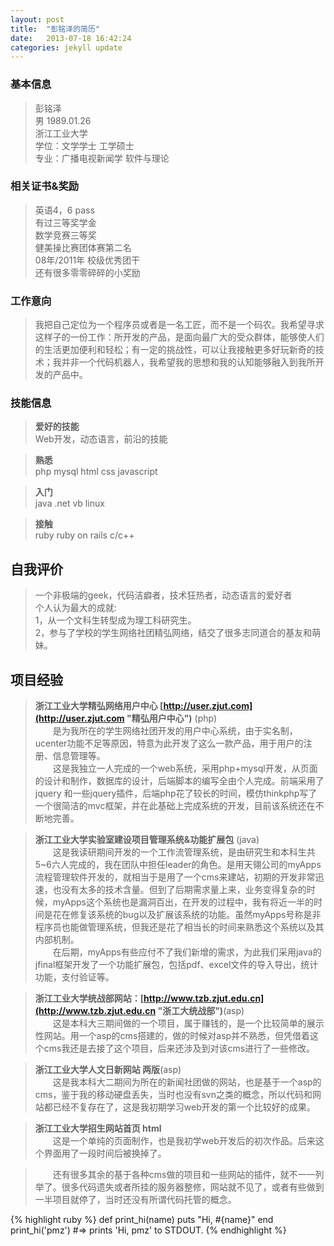 ```yaml
---
layout: post
title:  "彭铭泽的简历"
date:   2013-07-18 16:42:24
categories: jekyll update
---
```



### 基本信息  
>彭铭泽   
男 1989.01.26  
浙江工业大学  
学位：文学学士        工学硕士  
专业：广播电视新闻学  软件与理论  



### 相关证书&奖励  
>英语4，6 pass  
有过三等奖学金  
数学竞赛三等奖  
健美操比赛团体赛第二名  
08年/2011年 校级优秀团干  
还有很多零零碎碎的小奖励  

### 工作意向
>我把自己定位为一个程序员或者是一名工匠，而不是一个码农。我希望寻求这样子的一份工作：所开发的产品，是面向最广大的受众群体，能够使人们的生活更加便利和轻松；有一定的挑战性，可以让我接触更多好玩新奇的技术；我并非一个代码机器人，我希望我的思想和我的认知能够融入到我所开发的产品中。  


### 技能信息  

>**爱好的技能**  
Web开发，动态语言，前沿的技能

>**熟悉**  
php mysql html css javascript

>**入门**  
java .net vb linux

>**接触**  
ruby ruby on rails c/c++  

## 自我评价
>一个非极端的geek，代码洁癖者，技术狂热者，动态语言的爱好者  
个人认为最大的成就:  
1，从一个文科生转型成为理工科研究生。  
2，参与了学校的学生网络社团精弘网络，结交了很多志同道合的基友和萌妹。

## 项目经验

>**浙江工业大学精弘网络用户中心 [http://user.zjut.com](http://user.zjut.com "精弘用户中心")** (php)  
　　是为我所在的学生网络社团开发的用户中心系统，由于实名制，ucenter功能不足等原因，特意为此开发了这么一款产品，用于用户的注册、信息管理等。  
　　这是我独立一人完成的一个web系统，采用php+mysql开发，从页面的设计和制作，数据库的设计，后端脚本的编写全由个人完成。前端采用了jquery 和一些jquery插件，后端php花了较长的时间，模仿thinkphp写了一个很简洁的mvc框架，并在此基础上完成系统的开发，目前该系统还在不断地完善。  



>**浙江工业大学实验室建设项目管理系统&功能扩展包** (java)  
　　这是我读研期间开发的一个工作流管理系统，是由研究生和本科生共5~6六人完成的，我在团队中担任leader的角色。是用天翎公司的myApps流程管理软件开发的，就相当于是用了一个cms来建站，初期的开发非常迅速，也没有太多的技术含量。但到了后期需求量上来，业务变得复杂的时候，myApps这个系统也是漏洞百出，在开发的过程中，我有将近一半的时间是花在修复该系统的bug以及扩展该系统的功能。虽然myApps号称是非程序员也能做管理系统，但我还是花了相当长的时间来熟悉这个系统以及其内部机制。  
　　在后期，myApps有些应付不了我们新增的需求，为此我们采用java的jfinal框架开发了一个功能扩展包，包括pdf、excel文件的导入导出，统计功能，支付验证等。  


>**浙江工业大学统战部网站：[http://www.tzb.zjut.edu.cn](http://www.tzb.zjut.edu.cn "浙工大统战部")**(asp)  
　　这是本科大三期间做的一个项目，属于赚钱的，是一个比较简单的展示性网站。用一个asp的cms搭建的，做的时候对asp并不熟悉，但凭借着这个cms我还是去接了这个项目，后来还涉及到对该cms进行了一些修改。  


>**浙江工业大学人文日新网站 两版**(asp)  
　　这是我本科大二期间为所在的新闻社团做的网站，也是基于一个asp的cms，鉴于我的移动硬盘丢失，当时也没有svn之类的概念，所以代码和网站都已经不复存在了，这是我初期学习web开发的第一个比较好的成果。


>**浙江工业大学招生网站首页 html**  
　　这是一个单纯的页面制作，也是我初学web开发后的初次作品。后来这个界面用了一段时间后被换掉了。


>　　还有很多其余的基于各种cms做的项目和一些网站的插件，就不一一列举了。很多代码遗失或者所挂的服务器整修，网站就不见了，或者有些做到一半项目就停了，当时还没有所谓代码托管的概念。


{% highlight ruby %}
def print_hi(name)
  puts "Hi, #{name}"
end
print_hi('pmz')
#=> prints 'Hi, pmz' to STDOUT.
{% endhighlight %}

<!-- Check out the [Jekyll docs][jekyll] for more info on how to get the most out of Jekyll. File all bugs/feature requests at [Jekyll's GitHub repo][jekyll-gh].

[jekyll-gh]: https://github.com/mojombo/jekyll
[jekyll]:    http://jekyllrb.com
 -->